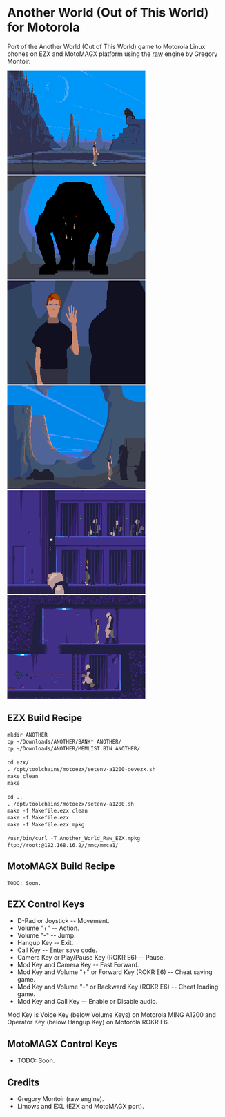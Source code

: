 Another World (Out of This World) for Motorola
==============================================

Port of the Another World (Out of This World) game to Motorola Linux phones on EZX and MotoMAGX platform using the [raw](https://github.com/cyxx/rawgl/tree/raw) engine by Gregory Montoir.

![Motorola EZX Screenshot 1](image/EZX_Screenshot_3.png)
![Motorola EZX Screenshot 2](image/EZX_Screenshot_4.png)
![Motorola EZX Screenshot 3](image/EZX_Screenshot_5.png)
![Motorola EZX Screenshot 4](image/EZX_Screenshot_6.png)
![Motorola EZX Screenshot 5](image/EZX_Screenshot_8.png)
![Motorola EZX Screenshot 6](image/EZX_Screenshot_9.png)

## EZX Build Recipe

```
mkdir ANOTHER
cp ~/Downloads/ANOTHER/BANK* ANOTHER/
cp ~/Downloads/ANOTHER/MEMLIST.BIN ANOTHER/

cd ezx/
. /opt/toolchains/motoezx/setenv-a1200-devezx.sh
make clean
make

cd ..
. /opt/toolchains/motoezx/setenv-a1200.sh
make -f Makefile.ezx clean
make -f Makefile.ezx
make -f Makefile.ezx mpkg

/usr/bin/curl -T Another_World_Raw_EZX.mpkg ftp://root:@192.168.16.2//mmc/mmca1/
```

## MotoMAGX Build Recipe

```
TODO: Soon.
```

## EZX Control Keys

* D-Pad or Joystick -- Movement.
* Volume "+" -- Action.
* Volume "-" -- Jump.
* Hangup Key -- Exit.
* Call Key -- Enter save code.
* Camera Key or Play/Pause Key (ROKR E6) -- Pause.
* Mod Key and Camera Key -- Fast Forward.
* Mod Key and Volume "+" or Forward Key (ROKR E6) -- Cheat saving game.
* Mod Key and Volume "-" or Backward Key (ROKR E6) -- Cheat loading game.
* Mod Key and Call Key -- Enable or Disable audio.

Mod Key is Voice Key (below Volume Keys) on Motorola MING A1200 and Operator Key (below Hangup Key) on Motorola ROKR E6.

## MotoMAGX Control Keys

* TODO: Soon.

## Credits

* Gregory Montoir (raw engine).
* Limows and EXL (EZX and MotoMAGX port).
